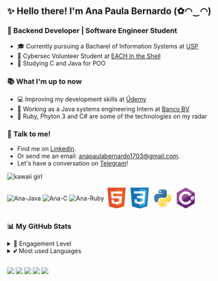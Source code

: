 ## ✨ Hello there! I'm Ana Paula Bernardo  (✿◠‿◠)

  ### 👾 Backend Developer | Software Engineer Student
  
- 🎓 Currently pursuing a Bacharel of Information Systems at [USP](https://www5.usp.br/)
- 🧩 Cybersec Volunteer Student at [EACH In the Shell](https://intheshell.page/sobre/membros/)
- 🦉 Studying C and Java for POO

### 📚 What I'm up to now 

- 💻 Improving my development skills at [Ûdemy](https://udemy.com.br/)
- 💙 Working as a Java systems engineering Intern at [Banco BV](https://www.bv.com.br/)
- 🌱 Ruby, Phyton 3 and C# are some of the technologies on my radar

### 💬 Talk to me!
- Find me on [LinkedIn](https://www.linkedin.com/in/ana-paula-b-/).
- Or send me an email: [anapaulabernardo1703@gmail.com](mailto:anapaulabernardo1703@gmail.com).
- Let's have a conversation on [Telegram](https://t.me/talktoanap)!

<img alt="kawaii girl" src="" width="200" height="200" />


<div style="display: inline_block"><br>
  <img align="center" alt="Ana-Java" height="50" width="50" src="https://cdn.jsdelivr.net/gh/devicons/devicon@latest/icons/java/java-original-wordmark.svg" />
  <img align="center" alt="Ana-C" height="50" width="50" src="https://cdn.jsdelivr.net/gh/devicons/devicon@latest/icons/c/c-original.svg" />
  <img align="center" alt="Ana-Ruby" height="50" width="50" src="https://cdn.jsdelivr.net/gh/devicons/devicon@latest/icons/ruby/ruby-original-wordmark.svg" />   
  <img align="center" alt="Ana-HTML" height="50" width="50" src="https://raw.githubusercontent.com/devicons/devicon/master/icons/html5/html5-original.svg">
  <img align="center" alt="Ana-CSS" height="50" width="50" src="https://raw.githubusercontent.com/devicons/devicon/master/icons/css3/css3-original.svg">
  <img align="center" alt="Ana-Python" height="50" width="50" src="https://raw.githubusercontent.com/devicons/devicon/master/icons/python/python-original.svg">
  <img align="center" alt="Ana-Csharp" height="50" width="50" src="https://raw.githubusercontent.com/devicons/devicon/master/icons/csharp/csharp-original.svg">
</div>

##

### 📊 My GitHub Stats

<details>
  <summary> 💭 Engagement Level </summary>
  <br>
    <p>
    <img src="https://github-readme-stats.vercel.app/api?username=anasantosdev&show_icons=true&theme=transparent" alt="GitHub Stats">
  </p>
</details>
<details>
  <summary> 💕 Most used Languages </summary>
  <br>
    <p>
    <img src="https://github-readme-stats.vercel.app/api/top-langs/?username=anasantosdev&layout=compact" alt="Top Languages">
  </p>
</details>

##

<div>
  <a href="https://www.instagram.com/talktoanapb/" target="_blank"><img src="https://img.shields.io/badge/-Instagram-%23E4405F?style=for-the-badge&logo=instagram&logoColor=white" target="_blank"></a>
 	<a href="https://www.twitch.tv/cattannaa" target="_blank"><img src="https://img.shields.io/badge/Twitch-9146FF?style=for-the-badge&logo=twitch&logoColor=white" target="_blank"></a>
 <a href="" target="_blank"><img src="https://img.shields.io/badge/Discord-7289DA?style=for-the-badge&logo=discord&logoColor=white" target="_blank"></a> 
  <a href = "mailto:anapaulabernardo1703@gmail.com"><img src="https://img.shields.io/badge/-Gmail-%23333?style=for-the-badge&logo=gmail&logoColor=white" target="_blank"></a>
  <a href="https://www.linkedin.com/in/ana-paula-b-/" target="_blank"><img src="https://img.shields.io/badge/-LinkedIn-%230077B5?style=for-the-badge&logo=linkedin&logoColor=white" target="_blank"></a> 
</div>


